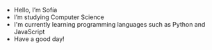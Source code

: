 - Hello, I’m Sofía
- I’m studying Computer Science
- I'm currently learning programming languages such as Python and JavaScript
- Have a good day!
